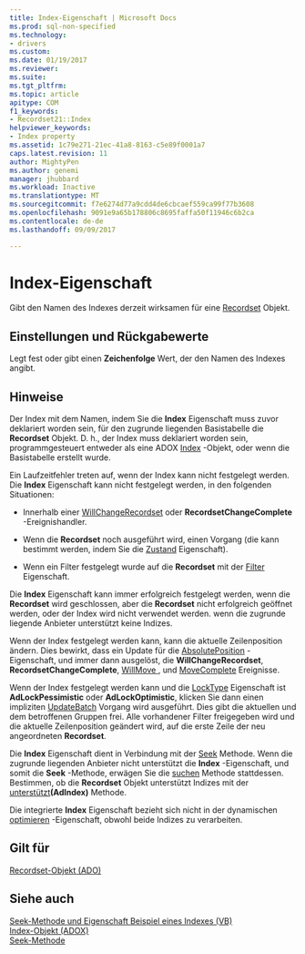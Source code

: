 ```yaml
---
title: Index-Eigenschaft | Microsoft Docs
ms.prod: sql-non-specified
ms.technology:
- drivers
ms.custom: 
ms.date: 01/19/2017
ms.reviewer: 
ms.suite: 
ms.tgt_pltfrm: 
ms.topic: article
apitype: COM
f1_keywords:
- Recordset21::Index
helpviewer_keywords:
- Index property
ms.assetid: 1c79e271-21ec-41a8-8163-c5e89f0001a7
caps.latest.revision: 11
author: MightyPen
ms.author: genemi
manager: jhubbard
ms.workload: Inactive
ms.translationtype: MT
ms.sourcegitcommit: f7e6274d77a9cdd4de6cbcaef559ca99f77b3608
ms.openlocfilehash: 9091e9a65b178806c8695faffa50f11946c6b2ca
ms.contentlocale: de-de
ms.lasthandoff: 09/09/2017

---
```

# <a name="index-property"></a>Index-Eigenschaft
Gibt den Namen des Indexes derzeit wirksamen für eine [Recordset](../../../ado/reference/ado-api/recordset-object-ado.md) Objekt.  
  
## <a name="settings-and-return-values"></a>Einstellungen und Rückgabewerte  
 Legt fest oder gibt einen **Zeichenfolge** Wert, der den Namen des Indexes angibt.  
  
## <a name="remarks"></a>Hinweise  
 Der Index mit dem Namen, indem Sie die **Index** Eigenschaft muss zuvor deklariert worden sein, für den zugrunde liegenden Basistabelle die **Recordset** Objekt. D. h., der Index muss deklariert worden sein, programmgesteuert entweder als eine ADOX [Index](../../../ado/reference/adox-api/index-object-adox.md) -Objekt, oder wenn die Basistabelle erstellt wurde.  
  
 Ein Laufzeitfehler treten auf, wenn der Index kann nicht festgelegt werden. Die **Index** Eigenschaft kann nicht festgelegt werden, in den folgenden Situationen:  
  
-   Innerhalb einer [WillChangeRecordset](../../../ado/reference/ado-api/willchangerecordset-and-recordsetchangecomplete-events-ado.md) oder **RecordsetChangeComplete** -Ereignishandler.  
  
-   Wenn die **Recordset** noch ausgeführt wird, einen Vorgang (die kann bestimmt werden, indem Sie die [Zustand](../../../ado/reference/ado-api/state-property-ado.md) Eigenschaft).  
  
-   Wenn ein Filter festgelegt wurde auf die **Recordset** mit der [Filter](../../../ado/reference/ado-api/filter-property.md) Eigenschaft.  
  
 Die **Index** Eigenschaft kann immer erfolgreich festgelegt werden, wenn die **Recordset** wird geschlossen, aber die **Recordset** nicht erfolgreich geöffnet werden, oder der Index wird nicht verwendet werden. wenn die zugrunde liegende Anbieter unterstützt keine Indizes.  
  
 Wenn der Index festgelegt werden kann, kann die aktuelle Zeilenposition ändern. Dies bewirkt, dass ein Update für die [AbsolutePosition](../../../ado/reference/ado-api/absoluteposition-property-ado.md) -Eigenschaft, und immer dann ausgelöst, die **WillChangeRecordset**, **RecordsetChangeComplete**, [WillMove ](../../../ado/reference/ado-api/willmove-and-movecomplete-events-ado.md), und [MoveComplete](../../../ado/reference/ado-api/willmove-and-movecomplete-events-ado.md) Ereignisse.  
  
 Wenn der Index festgelegt werden kann und die [LockType](../../../ado/reference/ado-api/locktype-property-ado.md) Eigenschaft ist **AdLockPessimistic** oder **AdLockOptimistic**, klicken Sie dann einen impliziten [UpdateBatch](../../../ado/reference/ado-api/updatebatch-method.md) Vorgang wird ausgeführt. Dies gibt die aktuellen und dem betroffenen Gruppen frei. Alle vorhandener Filter freigegeben wird und die aktuelle Zeilenposition geändert wird, auf die erste Zeile der neu angeordneten **Recordset**.  
  
 Die **Index** Eigenschaft dient in Verbindung mit der [Seek](../../../ado/reference/ado-api/seek-method.md) Methode. Wenn die zugrunde liegenden Anbieter nicht unterstützt die **Index** -Eigenschaft, und somit die **Seek** -Methode, erwägen Sie die [suchen](../../../ado/reference/ado-api/find-method-ado.md) Methode stattdessen. Bestimmen, ob die **Recordset** Objekt unterstützt Indizes mit der [unterstützt](../../../ado/reference/ado-api/supports-method.md)**(AdIndex)** Methode.  
  
 Die integrierte **Index** Eigenschaft bezieht sich nicht in der dynamischen [optimieren](../../../ado/reference/ado-api/optimize-property-dynamic-ado.md) -Eigenschaft, obwohl beide Indizes zu verarbeiten.  
  
## <a name="applies-to"></a>Gilt für  
 [Recordset-Objekt (ADO)](../../../ado/reference/ado-api/recordset-object-ado.md)  
  
## <a name="see-also"></a>Siehe auch  
 [Seek-Methode und Eigenschaft Beispiel eines Indexes (VB)](../../../ado/reference/ado-api/seek-method-and-index-property-example-vb.md)   
 [Index-Objekt (ADOX)](../../../ado/reference/adox-api/index-object-adox.md)   
 [Seek-Methode](../../../ado/reference/ado-api/seek-method.md)

